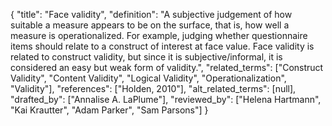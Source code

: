 {
    "title": "Face validity",
    "definition": "A subjective judgement of how suitable a measure appears to be on the surface, that is, how well a measure is operationalized. For example, judging whether questionnaire items should relate to a construct of interest at face value. Face validity is related to construct validity, but since it is subjective/informal, it is considered an easy but weak form of validity.",
    "related_terms": ["Construct Validity", "Content Validity", "Logical Validity", "Operationalization", "Validity"],
    "references": ["Holden, 2010"],
    "alt_related_terms": [null],
    "drafted_by": ["Annalise A. LaPlume"],
    "reviewed_by": ["Helena Hartmann", "Kai Krautter", "Adam Parker", "Sam Parsons"]
  }
